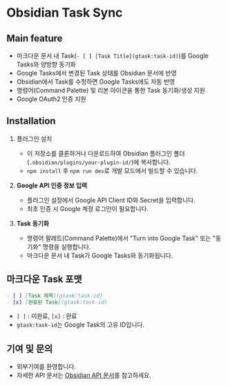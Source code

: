 # Obsidian Task Sync

## Main feature

- 마크다운 문서 내 Task(`- [ ] [Task Title](gtask:task-id)`)를 Google Tasks와 양방향 동기화
- Google Tasks에서 변경된 Task 상태를 Obsidian 문서에 반영
- Obsidian에서 Task를 수정하면 Google Tasks에도 자동 반영
- 명령어(Command Palette) 및 리본 아이콘을 통한 Task 동기화/생성 지원
- Google OAuth2 인증 지원

## Installation

1. 플러그인 설치

   - 이 저장소를 클론하거나 다운로드하여 Obsidian 플러그인 폴더(`.obsidian/plugins/your-plugin-id/`)에 복사합니다.
   - `npm install` 후 `npm run dev`로 개발 모드에서 빌드할 수 있습니다.

2. **Google API 인증 정보 입력**

   - 플러그인 설정에서 Google API Client ID와 Secret을 입력합니다.
   - 최초 인증 시 Google 계정 로그인이 필요합니다.

3. **Task 동기화**
   - 명령어 팔레트(Command Palette)에서 "Turn into Google Task" 또는 "동기화" 명령을 실행합니다.
   - 마크다운 문서 내 Task가 Google Tasks와 동기화됩니다.

## 마크다운 Task 포맷

```markdown
- [ ] [Task 제목](gtask:task-id)
- [x] [완료된 Task](gtask:task-id)
```

- `[ ]` : 미완료, `[x]` : 완료
- `gtask:task-id`는 Google Task의 고유 ID입니다.

## 기여 및 문의

- 외부기여를 환영합니다.
- 자세한 API 문서는 [Obsidian API 문서](https://github.com/obsidianmd/obsidian-api)를 참고하세요.
